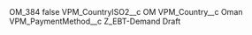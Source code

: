 <?xml version="1.0" encoding="UTF-8"?>
<CustomMetadata xmlns="http://soap.sforce.com/2006/04/metadata" xmlns:xsi="http://www.w3.org/2001/XMLSchema-instance" xmlns:xsd="http://www.w3.org/2001/XMLSchema">
    <label>OM_384</label>
    <protected>false</protected>
    <values>
        <field>VPM_CountryISO2__c</field>
        <value xsi:type="xsd:string">OM</value>
    </values>
    <values>
        <field>VPM_Country__c</field>
        <value xsi:type="xsd:string">Oman</value>
    </values>
    <values>
        <field>VPM_PaymentMethod__c</field>
        <value xsi:type="xsd:string">Z_EBT-Demand Draft</value>
    </values>
</CustomMetadata>
